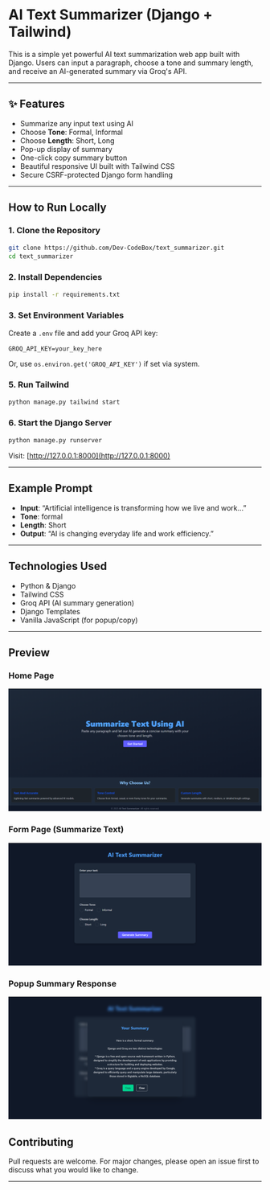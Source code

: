 # AI Text Summarizer (Django + Tailwind)

This is a simple yet powerful AI text summarization web app built with Django. Users can input a paragraph, choose a tone and summary length, and receive an AI-generated summary via Groq's API.

---

## ✨ Features

- Summarize any input text using AI
- Choose **Tone**: Formal, Informal
- Choose **Length**: Short, Long
- Pop-up display of summary
- One-click copy summary button
- Beautiful responsive UI built with Tailwind CSS
- Secure CSRF-protected Django form handling

---

## How to Run Locally

### 1. Clone the Repository

```bash
git clone https://github.com/Dev-CodeBox/text_summarizer.git
cd text_summarizer
```

### 2. Install Dependencies

```bash
pip install -r requirements.txt
```

### 3. Set Environment Variables

Create a `.env` file and add your Groq API key:

```
GROQ_API_KEY=your_key_here
```

Or, use `os.environ.get('GROQ_API_KEY')` if set via system.

### 5. Run Tailwind

```bash
python manage.py tailwind start
```

### 6. Start the Django Server

```bash
python manage.py runserver
```

Visit: [http://127.0.0.1:8000](http://127.0.0.1:8000)

---

## Example Prompt

- **Input**: “Artificial intelligence is transforming how we live and work...”
- **Tone**: formal
- **Length**: Short
- **Output**: “AI is changing everyday life and work efficiency.”

---

## Technologies Used

- Python & Django
- Tailwind CSS
- Groq API (AI summary generation)
- Django Templates
- Vanilla JavaScript (for popup/copy)

---

## Preview

### Home Page

![Home Page](./assets/home.png)

### Form Page (Summarize Text)

![Form Page](./assets/form.png)

### Popup Summary Response

![Popup Summary](./assets/popup.png)

## Contributing

Pull requests are welcome. For major changes, please open an issue first to discuss what you would like to change.

---
